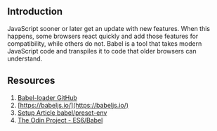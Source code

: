 ## Introduction

JavaScript sooner or later get an update with new features. When this happens, some browsers react quickly and add those features for compatibility, while others do not. Babel is a tool that takes modern JavaScript code and transpiles it to code that older browsers can understand.

## Resources

1. [Babel-loader GitHub](https://github.com//babel-loader)
2. [https://babeljs.io/](https://babeljs.io/)
3. [Setup Article babel/preset-env](https://blog.jakoblind.no/babel-preset-env/)
4. [The Odin Project - ES6/Babel](https://www.theodinproject.com/lessons/node-path-javascript-what-is-es6)